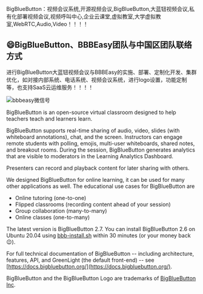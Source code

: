 BigBlueButton：视频会议系统,开源视频会议,BigBlueButton,大蓝钮视频会议,私有化部署视频会议,视频呼叫中心,企业云课堂,虚拟教室,大学虚拟教室,WebRTC,Audio,Video！！！！


## 😄BigBlueButton、BBBEasy团队与中国区团队联络方式
进行BigBlueButton大蓝钮视频会议与BBBEasy的实施、部署、定制化开发、集群优化，如对接内部系统、电话系统、视频会议系统，进行logo设置，功能定制等，也支持SaaS云运维服务！！！！

![bbbeasy微信号](https://github.com/user-attachments/assets/3f19a4d9-33d2-4518-898f-034612c2bc47)

BigBlueButton is an open-source virtual classroom designed to help teachers teach and learners learn.  

BigBlueButton supports real-time sharing of audio, video, slides (with whiteboard annotations), chat, and the screen.  Instructors can engage remote students with polling, emojis, multi-user whiteboards, shared notes, and breakout rooms.  During the session, BigBlueButton generates analytics that are visible to moderators in the Learning Analytics Dashboard.

Presenters can record and playback content for later sharing with others.

We designed BigBlueButton for online learning, it can be used for many other applications as well.  The educational use cases for BigBlueButton are

  * Online tutoring (one-to-one)
  * Flipped classrooms (recording content ahead of your session)
  * Group collaboration (many-to-many)
  * Online classes (one-to-many)

The latest version is BigBlueButton 2.7.  You can install BigBlueButton 2.6 on Ubuntu 20.04 using [bbb-install.sh](https://github.com/bigbluebutton/bbb-install) within 30 minutes (or your money back 😉).

For full technical documentation of BigBlueButton -- including architecture, features, API, and GreenLight (the default front-end) -- see [https://docs.bigbluebutton.org/](https://docs.bigbluebutton.org/).

BigBlueButton and the BigBlueButton Logo are trademarks of [BigBlueButton Inc](https://bigbluebutton.org).
